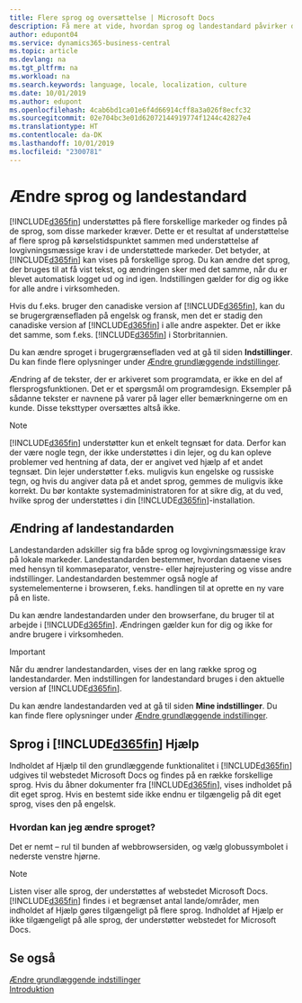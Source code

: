 ```yaml
---
title: Flere sprog og oversættelse | Microsoft Docs
description: Få mere at vide, hvordan sprog og landestandard påvirker din oplevelse i Business Central.
author: edupont04
ms.service: dynamics365-business-central
ms.topic: article
ms.devlang: na
ms.tgt_pltfrm: na
ms.workload: na
ms.search.keywords: language, locale, localization, culture
ms.date: 10/01/2019
ms.author: edupont
ms.openlocfilehash: 4cab6bd1ca01e6f4d66914cff8a3a026f8ecfc32
ms.sourcegitcommit: 02e704bc3e01d62072144919774f1244c42827e4
ms.translationtype: HT
ms.contentlocale: da-DK
ms.lasthandoff: 10/01/2019
ms.locfileid: "2300781"
---
```

# <a name="changing-language-and-locale"></a>Ændre sprog og landestandard

[!INCLUDE[d365fin](includes/d365fin_md.md)] understøttes på flere forskellige markeder og findes på de sprog, som disse markeder kræver. Dette er et resultat af understøttelse af flere sprog på kørselstidspunktet sammen med understøttelse af lovgivningsmæssige krav i de understøttede markeder. Det betyder, at [!INCLUDE[d365fin](includes/d365fin_md.md)] kan vises på forskellige sprog. Du kan ændre det sprog, der bruges til at få vist tekst, og ændringen sker med det samme, når du er blevet automatisk logget ud og ind igen. Indstillingen gælder for dig og ikke for alle andre i virksomheden.  

Hvis du f.eks. bruger den canadiske version af [!INCLUDE[d365fin](includes/d365fin_md.md)], kan du se brugergrænsefladen på engelsk og fransk, men det er stadig den canadiske version af [!INCLUDE[d365fin](includes/d365fin_md.md)] i alle andre aspekter. Det er ikke det samme, som f.eks. [!INCLUDE[d365fin](includes/d365fin_md.md)] i Storbritannien.  

Du kan ændre sproget i brugergrænsefladen ved at gå til siden **Indstillinger**. Du kan finde flere oplysninger under [Ændre grundlæggende indstillinger](ui-change-basic-settings.md#language).  

Ændring af de tekster, der er arkiveret som programdata, er ikke en del af flersprogsfunktionen. Det er et spørgsmål om programdesign. Eksempler på sådanne tekster er navnene på varer på lager eller bemærkningerne om en kunde. Disse teksttyper oversættes altså ikke.  

> [!NOTE]  
> [!INCLUDE[d365fin](includes/d365fin_md.md)] understøtter kun et enkelt tegnsæt for data. Derfor kan der være nogle tegn, der ikke understøttes i din lejer, og du kan opleve problemer ved hentning af data, der er angivet ved hjælp af et andet tegnsæt. Din lejer understøtter f.eks. muligvis kun engelske og russiske tegn, og hvis du angiver data på et andet sprog, gemmes de muligvis ikke korrekt. Du bør kontakte systemadministratoren for at sikre dig, at du ved, hvilke sprog der understøttes i din [!INCLUDE[d365fin](includes/d365fin_md.md)]-installation.  

## <a name="changing-the-locale"></a>Ændring af landestandarden
Landestandarden adskiller sig fra både sprog og lovgivningsmæssige krav på lokale markeder. Landestandarden bestemmer, hvordan dataene vises med hensyn til kommaseparator, venstre- eller højrejustering og visse andre indstillinger. Landestandarden bestemmer også nogle af systemelementerne i browseren, f.eks. handlingen til at oprette en ny vare på en liste.  

Du kan ændre landestandarden under den browserfane, du bruger til at arbejde i [!INCLUDE[d365fin](includes/d365fin_md.md)]. Ændringen gælder kun for dig og ikke for andre brugere i virksomheden.  

> [!IMPORTANT]  
>  Når du ændrer landestandarden, vises der en lang række sprog og landestandarder. Men indstillingen for landestandard bruges i den aktuelle version af [!INCLUDE[d365fin](includes/d365fin_md.md)].  

Du kan ændre landestandarden ved at gå til siden **Mine indstillinger**. Du kan finde flere oplysninger under [Ændre grundlæggende indstillinger](ui-change-basic-settings.md).  

## <a name="languages-of-the-included365finincludesd365fin_mdmd-help"></a>Sprog i [!INCLUDE[d365fin](includes/d365fin_md.md)] Hjælp
Indholdet af Hjælp til den grundlæggende funktionalitet i [!INCLUDE[d365fin](includes/d365fin_md.md)] udgives til webstedet Microsoft Docs og findes på en række forskellige sprog. Hvis du åbner dokumenter fra [!INCLUDE[d365fin](includes/d365fin_md.md)], vises indholdet på dit eget sprog. Hvis en bestemt side ikke endnu er tilgængelig på dit eget sprog, vises den på engelsk.

### <a name="how-do-i-change-the-language"></a>Hvordan kan jeg ændre sproget?
Det er nemt – rul til bunden af webbrowsersiden, og vælg globussymbolet i nederste venstre hjørne.

> [!NOTE]  
> Listen viser alle sprog, der understøttes af webstedet Microsoft Docs. [!INCLUDE[d365fin](includes/d365fin_md.md)] findes i et begrænset antal lande/områder, men indholdet af Hjælp gøres tilgængeligt på flere sprog. Indholdet af Hjælp er ikke tilgængeligt på alle sprog, der understøtter webstedet for Microsoft Docs.

## <a name="see-also"></a>Se også  
[Ændre grundlæggende indstillinger](ui-change-basic-settings.md)  
[Introduktion](product-get-started.md)  
